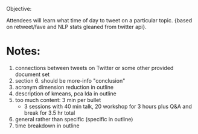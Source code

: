 Objective: 

Attendees will learn what time of day to tweet on a particular topic. {based on retweet/fave and NLP stats gleaned from twitter api}.

# Notes:

1. connections between tweets on Twitter or some other provided document set
2. section 6. should be more-info "conclusion"
3. acronym dimension reduction in outline
4. description of kmeans, pca lda in outline 
5. too much content: 3 min per bullet
   - 3 sessions with 40 min talk, 20 workshop for 3 hours plus Q&A and break for 3.5 hr total
6. general rather than specific (specific in outline)
7. time breakdown in outline